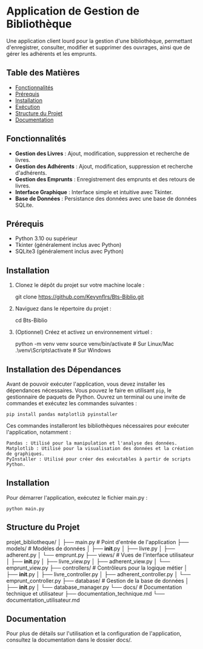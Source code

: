 # Application de Gestion de Bibliothèque

Une application client lourd pour la gestion d'une bibliothèque, permettant d'enregistrer, consulter, modifier et supprimer des ouvrages, ainsi que de gérer les adhérents et les emprunts.

## Table des Matières

- [Fonctionnalités](#fonctionnalités)
- [Prérequis](#prérequis)
- [Installation](#installation)
- [Exécution](#exécution)
- [Structure du Projet](#structure-du-projet)
- [Documentation](#documentation)

## Fonctionnalités

- **Gestion des Livres** : Ajout, modification, suppression et recherche de livres.
- **Gestion des Adhérents** : Ajout, modification, suppression et recherche d'adhérents.
- **Gestion des Emprunts** : Enregistrement des emprunts et des retours de livres.
- **Interface Graphique** : Interface simple et intuitive avec Tkinter.
- **Base de Données** : Persistance des données avec une base de données SQLite.

## Prérequis

- Python 3.10 ou supérieur
- Tkinter (généralement inclus avec Python)
- SQLite3 (généralement inclus avec Python)

## Installation

1. Clonez le dépôt du projet sur votre machine locale :

   git clone https://github.com/Kevynflrs/Bts-Biblio.git

2. Naviguez dans le répertoire du projet :
    
    cd Bts-Biblio

3. (Optionnel) Créez et activez un environnement virtuel :

    python -m venv venv
    source venv/bin/activate  # Sur Linux/Mac
    .\venv\Scripts\activate  # Sur Windows

## Installation des Dépendances

Avant de pouvoir exécuter l'application, vous devez installer les dépendances nécessaires. Vous pouvez le faire en utilisant `pip`, le gestionnaire de paquets de Python. Ouvrez un terminal ou une invite de commandes et exécutez les commandes suivantes :

    pip install pandas matplotlib pyinstaller

Ces commandes installeront les bibliothèques nécessaires pour exécuter l'application, notamment :

    Pandas : Utilisé pour la manipulation et l'analyse des données.
    Matplotlib : Utilisé pour la visualisation des données et la création de graphiques.
    PyInstaller : Utilisé pour créer des exécutables à partir de scripts Python.


## Installation

Pour démarrer l'application, exécutez le fichier main.py :

    python main.py

## Structure du Projet

projet_bibliotheque/
│
├── main.py                  # Point d'entrée de l'application
├── models/                  # Modèles de données
│   ├── __init__.py
│   ├── livre.py
│   ├── adherent.py
│   └── emprunt.py
├── views/                   # Vues de l'interface utilisateur
│   ├── __init__.py
│   ├── livre_view.py
│   ├── adherent_view.py
│   └── emprunt_view.py
├── controllers/             # Contrôleurs pour la logique métier
│   ├── __init__.py
│   ├── livre_controller.py
│   ├── adherent_controller.py
│   └── emprunt_controller.py
├── database/                # Gestion de la base de données
│   ├── __init__.py
│   └── database_manager.py
└── docs/                    # Documentation technique et utilisateur
    ├── documentation_technique.md
    └── documentation_utilisateur.md

## Documentation

Pour plus de détails sur l'utilisation et la configuration de l'application, consultez la documentation dans le dossier docs/.


